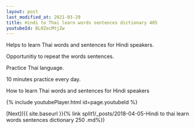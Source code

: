 ```yaml
---
layout: post
last_modified_at: 2021-03-29
title: Hindi to Thai learn words sentences dictionary 405 
youtubeId: BL0ZecMtjZw
---
```

 
 
Helps to learn Thai words and sentences for Hindi speakers.

Opportunitiy to repeat the words sentences. 

Practice Thai language. 
 
10 minutes practice every day. 
 
How to learn Thai words and sentences for Hindi speakers 
 
{% include youtubePlayer.html id=page.youtubeId %}
 
 
[Next]({{ site.baseurl }}{% link  split1/_posts/2018-04-05-Hindi to thai learn words sentences dictionary 250 .md%})
 
